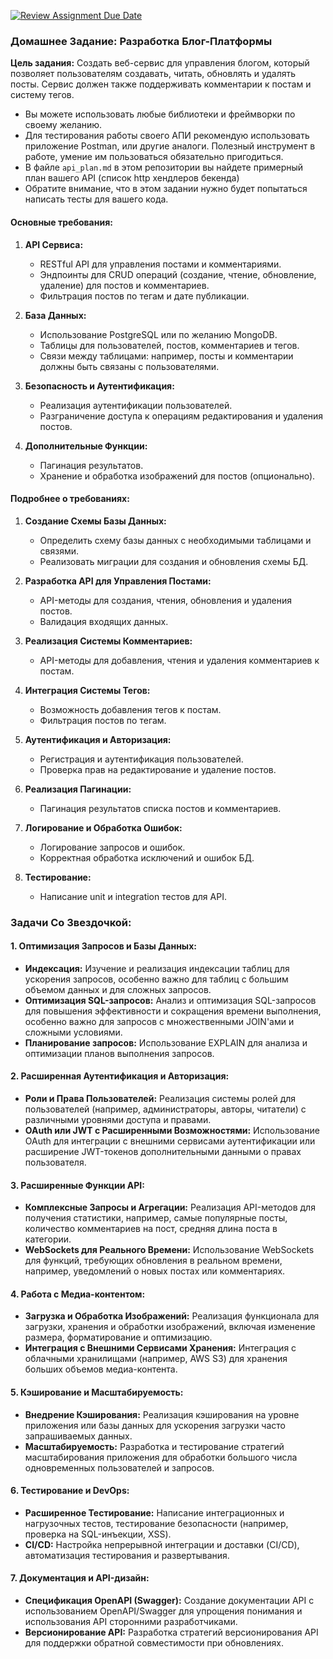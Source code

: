 [![Review Assignment Due Date](https://classroom.github.com/assets/deadline-readme-button-24ddc0f5d75046c5622901739e7c5dd533143b0c8e959d652212380cedb1ea36.svg)](https://classroom.github.com/a/Bv52NlJc)

### Домашнее Задание: Разработка Блог-Платформы

**Цель задания:** Создать веб-сервис для управления блогом, который позволяет пользователям создавать, читать, обновлять и удалять посты. Сервис должен также поддерживать комментарии к постам и систему тегов.

- Вы можете использовать любые библиотеки и фреймворки по своему желанию.  
- Для тестирования работы своего АПИ рекомендую использовать приложение Postman, или другие аналоги. Полезный инструмент в работе, умение им пользоваться обязательно пригодиться.
- В файле `api_plan.md` в этом репозитории вы найдете примерный план вашего API (список http хендлеров бекенда)
- Обратите внимание, что в этом задании нужно будет попытаться написать тесты для вашего кода. 
   
#### Основные требования:

1. **API Сервиса:**
    - RESTful API для управления постами и комментариями.
    - Эндпоинты для CRUD операций (создание, чтение, обновление, удаление) для постов и комментариев.
    - Фильтрация постов по тегам и дате публикации.

2. **База Данных:**
    - Использование PostgreSQL или по желанию MongoDB.
    - Таблицы для пользователей, постов, комментариев и тегов.
    - Связи между таблицами: например, посты и комментарии должны быть связаны с пользователями.

3. **Безопасность и Аутентификация:**
    - Реализация аутентификации пользователей.
    - Разграничение доступа к операциям редактирования и удаления постов.

4. **Дополнительные Функции:**
    - Пагинация результатов.
    - Хранение и обработка изображений для постов (опционально).

#### Подробнее о требованиях:

1. **Создание Схемы Базы Данных:**
    - Определить схему базы данных с необходимыми таблицами и связями.
    - Реализовать миграции для создания и обновления схемы БД.

2. **Разработка API для Управления Постами:**
    - API-методы для создания, чтения, обновления и удаления постов.
    - Валидация входящих данных.

3. **Реализация Системы Комментариев:**
    - API-методы для добавления, чтения и удаления комментариев к постам.

4. **Интеграция Системы Тегов:**
    - Возможность добавления тегов к постам.
    - Фильтрация постов по тегам.

5. **Аутентификация и Авторизация:**
    - Регистрация и аутентификация пользователей.
    - Проверка прав на редактирование и удаление постов.

6. **Реализация Пагинации:**
    - Пагинация результатов списка постов и комментариев.

7. **Логирование и Обработка Ошибок:**
    - Логирование запросов и ошибок.
    - Корректная обработка исключений и ошибок БД.

8. **Тестирование:**
    - Написание unit и integration тестов для API.

### Задачи Со Звездочкой:

#### 1. Оптимизация Запросов и Базы Данных:
- **Индексация:** Изучение и реализация индексации таблиц для ускорения запросов, особенно важно для таблиц с большим объемом данных и для сложных запросов.
- **Оптимизация SQL-запросов:** Анализ и оптимизация SQL-запросов для повышения эффективности и сокращения времени выполнения, особенно важно для запросов с множественными JOIN'ами и сложными условиями.
- **Планирование запросов:** Использование EXPLAIN для анализа и оптимизации планов выполнения запросов.

#### 2. Расширенная Аутентификация и Авторизация:
- **Роли и Права Пользователей:** Реализация системы ролей для пользователей (например, администраторы, авторы, читатели) с различными уровнями доступа и правами.
- **OAuth или JWT с Расширенными Возможностями:** Использование OAuth для интеграции с внешними сервисами аутентификации или расширение JWT-токенов дополнительными данными о правах пользователя.

#### 3. Расширенные Функции API:
- **Комплексные Запросы и Агрегации:** Реализация API-методов для получения статистики, например, самые популярные посты, количество комментариев на пост, средняя длина поста в категории.
- **WebSockets для Реального Времени:** Использование WebSockets для функций, требующих обновления в реальном времени, например, уведомлений о новых постах или комментариях.

#### 4. Работа с Медиа-контентом:
- **Загрузка и Обработка Изображений:** Реализация функционала для загрузки, хранения и обработки изображений, включая изменение размера, форматирование и оптимизацию.
- **Интеграция с Внешними Сервисами Хранения:** Интеграция с облачными хранилищами (например, AWS S3) для хранения больших объемов медиа-контента.

#### 5. Кэширование и Масштабируемость:
- **Внедрение Кэширования:** Реализация кэширования на уровне приложения или базы данных для ускорения загрузки часто запрашиваемых данных.
- **Масштабируемость:** Разработка и тестирование стратегий масштабирования приложения для обработки большого числа одновременных пользователей и запросов.

#### 6. Тестирование и DevOps:
- **Расширенное Тестирование:** Написание интеграционных и нагрузочных тестов, тестирование безопасности (например, проверка на SQL-инъекции, XSS).
- **CI/CD:** Настройка непрерывной интеграции и доставки (CI/CD), автоматизация тестирования и развертывания.

#### 7. Документация и API-дизайн:
- **Спецификация OpenAPI (Swagger):** Создание документации API с использованием OpenAPI/Swagger для упрощения понимания и использования API сторонними разработчиками.
- **Версионирование API:** Разработка стратегий версионирования API для поддержки обратной совместимости при обновлениях.
